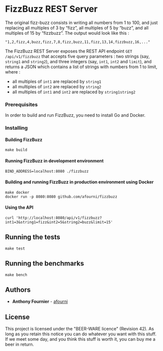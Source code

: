 # FizzBuzz REST Server

The original fizz-buzz consists in writing all numbers from 1 to 100, and just replacing all multiples of 3 by “fizz”, all multiples of 5 by “buzz”, and all multiples of 15 by “fizzbuzz”. The output would look like this :

```
"1,2,fizz,4,buzz,fizz,7,8,fizz,buzz,11,fizz,13,14,fizzbuzz,16,..."
```

The FizzBuzz REST Server exposes the REST API endpoint `GET /api/v1/fizzbuzz` that accepts five query parameters : two strings (say, `string1` and `string2`), and three integers (say, `int1`, `int2` and `limit`), and returns a JSON which contains a list of strings with numbers from 1 to limit, where :
- all multiples of `int1` are replaced by `string1`
- all multiples of `int2` are replaced by `string2`
- all multiples of `int1` and `int2` are replaced by `string1string2`

### Prerequisites

In order to build and run FizzBuzz, you need to install Go and Docker.

### Installing

#### Building FizzBuzz
```
make build
```

#### Running FizzBuzz in development environment
```
BIND_ADDRESS=localhost:8080 ./fizzbuzz
```

#### Building and running FizzBuzz in production environment using Docker
```
make docker
docker run -p 8080:8080 github.com/afourni/fizzbuzz
```

#### Using the API
```
curl 'http://localhost:8080/api/v1/fizzbuzz?int1=3&string1=fizz&int2=5&string2=buzz&limit=15'
```

## Running the tests

```
make test
```

## Running the benchmarks

```
make bench
```

## Authors

* **Anthony Fournier** - [afourni](https://github.com/afourni )

## License

This project is licensed under the "BEER-WARE licence" (Revision 42).
As long as you retain this notice you can do whatever you want with this stuff.
If we meet some day, and you think this stuff is worth it, you can buy me a beer in return.

